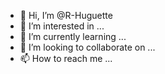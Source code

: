 - 👋 Hi, I’m @R-Huguette
- 👀 I’m interested in ...
- 🌱 I’m currently learning ...
- 💞️ I’m looking to collaborate on ...
- 📫 How to reach me ...

<!---
R-Huguette/R-Huguette is a ✨ special ✨ repository because its `README.md` (this file) appears on your GitHub profile.
You can click the Preview link to take a look at your changes.
--->
